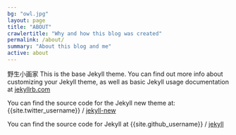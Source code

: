 ```yaml
---
bg: "owl.jpg"
layout: page
title: "ABOUT"
crawlertitle: "Why and how this blog was created"
permalink: /about/
summary: "About this blog and me"
active: about
---
```


野生小画家
This is the base Jekyll theme. You can find out more info about customizing your Jekyll theme, as well as basic Jekyll usage documentation at [jekyllrb.com](http://jekyllrb.com/)

You can find the source code for the Jekyll new theme at:
{{site.twitter_username}} /
[jekyll-new](https://github.com/jglovier/jekyll-new)

You can find the source code for Jekyll at
{{site.github_username}} /
[jekyll](https://github.com/jekyll/jekyll)
